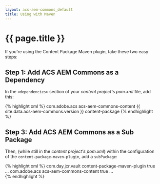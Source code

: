 ```yaml
---
layout: acs-aem-commons_default
title: Using with Maven
---
```


# {{ page.title }}

If you're using the Content Package Maven plugin, take these two easy steps:

## Step 1: Add ACS AEM Commons as a Dependency

In the `<dependencies>` section of your _content project's pom.xml_ file, add this:

{% highlight xml %}
    <dependency>
        <groupId>com.adobe.acs</groupId>
        <artifactId>acs-aem-commons-content</artifactId>
        <version>{{ site.data.acs-aem-commons.version }}</version>
        <type>content-package</type>
    </dependency>
{% endhighlight %}

## Step 3: Add ACS AEM Commons as a Sub Package

Then, (while still in the _content project's pom.xml_) within the configuration of the `content-package-maven-plugin`, add a `subPackage`:

{% highlight xml %}
    <plugin>
        <groupId>com.day.jcr.vault</groupId>
        <artifactId>content-package-maven-plugin</artifactId>
        <extensions>true</extensions>
        <configuration>
            ...
            <subPackages>
                <subPackage>
                    <groupId>com.adobe.acs</groupId>
                    <artifactId>acs-aem-commons-content</artifactId>
                    <filter>true</filter>
                </subPackage>
            </subPackages>
            ...
        </configuration>
    </plugin>    
{% endhighlight %}